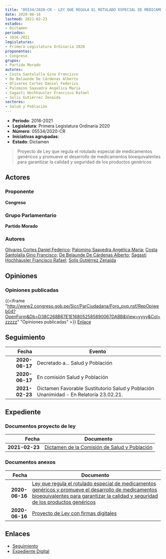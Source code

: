 ```yaml
---
title: "05534/2020-CR - LEY QUE REGULA EL ROTULADO ESPECIAL DE MEDICAMENTOS GENÉRICOS Y PROMUEVE EL DESARROLLO DE MEDICAMENTOS BIOEQUIVALENTES PARA GARANTIZAR LA CANTIDAD Y SEGURIDAD DE LOS PRODUCTOS GENÉRICOS"
date: 2020-06-16
lastmod: 2021-02-23
estados:
- Dictamen
periodos:
- 2016-2021
legislaturas:
- Primera Legislatura Ordinaria 2020
proponentes:
- Congreso
grupos:
- Partido Morado
autores:
- Costa Santolalla Gino Francisco
- De Belaunde De Cárdenas Alberto
- Olivares Cortes Daniel Federico
- Palomino Saavedra Angélica María
- Sagasti Hochhausler Francisco Rafael
- Solis Gutiérrez Zenaida
sectores:
- Salud y Población
---
```

- **Periodo**: 2016-2021
- **Legislatura**: Primera Legislatura Ordinaria 2020
- **Número**: 05534/2020-CR
- **Iniciativas agrupadas**: 
- **Estado**: Dictamen

> Proyecto de Ley que regula el rotulado especial de medicamentos genéricos y promueve el desarrollo de medicamentos bioequivalentes para garantizar la calidad y seguridad de los productos genéricos


## Actores

### Proponente

**Congreso**

### Grupo Parlamentario

**Partido Morado**

### Autores

[Olivares Cortes Daniel Federico](mailto:mailto:dolivares@congreso.gob.pe); [Palomino Saavedra Angélica María](mailto:mailto:apalomino@congreso.gob.pe); [Costa Santolalla Gino Francisco](mailto:mailto:gcosta@congreso.gob.pe); [De Belaunde De Cárdenas Alberto](mailto:mailto:adebelaunde@congreso.gob.pe); [Sagasti Hochhausler Francisco Rafael](mailto:mailto:fsagasti@congreso.gob.pe); [Solis Gutiérrez Zenaida](mailto:mailto:zsolis@congreso.gob.pe)

## Opiniones

### Opiniones publicadas

{{<iframe "http://www2.congreso.gob.pe/Sicr/ParCiudadana/Foro_pvp.nsf/RepOpiweb04?OpenForm&Db=D38C268B67E1E168052585890067DABB&View=yyyy&Col=zzzzz" "Opiniones publicadas" >}}
[Enlace](http://www2.congreso.gob.pe/Sicr/ParCiudadana/Foro_pvp.nsf/RepOpiweb04?OpenForm&Db=D38C268B67E1E168052585890067DABB&View=yyyy&Col=zzzzz)


## Seguimiento

| Fecha | Evento |
|------:|--------|
| **2020-06-17** | Decretado a... Salud y Población |
| **2020-06-17** | En comisión Salud y Población |
| **2021-02-23** | Dictamen Favorable Sustitutorio Salud y Población Unanimidad - En Relatoría 23.02.21. |

## Expediente

### Documentos proyecto de ley

| Fecha | Documento |
|------:|-----------|
| **2021-02-23** | [Dictamen de la Comisión de Salud y Población](http://www.leyes.congreso.gob.pe/Documentos/2016_2021/Dictamenes/Proyectos_de_Ley/05534DC21MAY20210223.pdf) |

### Documentos anexos

| Fecha | Documento |
|------:|-----------|
| **2020-06-16** | [Ley que regula el rotulado especial de medicamentos genéricos y promueve el desarrollo de medicamentos bioequivalentes para garantizar la calidad y seguridad de los productos genéricos](http://www.leyes.congreso.gob.pe/Documentos/2016_2021/Proyectos_de_Ley_y_de_Resoluciones_Legislativas/PL05534_20200616.pdf) |
| **2020-06-16** | [Proyecto de Ley con firmas digitales](http://www.leyes.congreso.gob.pe/Documentos/2016_2021/Proyectos_de_Ley_y_de_Resoluciones_Legislativas/Proyectos_Firmas_digitales/PL05534.pdf) |

## Enlaces

- [Seguimiento](http://www2.congreso.gob.pe/Sicr/TraDocEstProc/CLProLey2016.nsf/f7fff46988ca05b1052578e100829cc7/934877f4aecaaa1b05258589006c367f?OpenDocument)
- [Expediente Digital](http://www2.congreso.gob.pe/Sicr/TraDocEstProc/Expvirt_2011.nsf/visbusqptramdoc1621/05534?opendocument)

